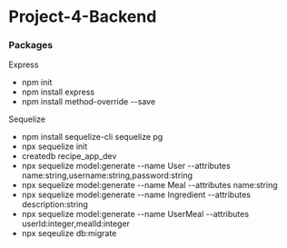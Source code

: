 # Project-4-Backend

### Packages

Express
- npm init
- npm install express
- npm install method-override --save

Sequelize
- npm install sequelize-cli sequelize pg
- npx sequelize init
- createdb recipe_app_dev
- npx sequelize model:generate --name User --attributes name:string,username:string,password:string
- npx sequelize model:generate --name Meal --attributes name:string
- npx sequelize model:generate --name Ingredient --attributes description:string
- npx sequelize model:generate --name UserMeal --attributes userId:integer,mealId:integer
- npx seqeulize db:migrate
